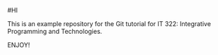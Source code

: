 #HI

This is an example repository for the Git tutorial 
for IT 322: Integrative Programming and Technologies.

ENJOY!
